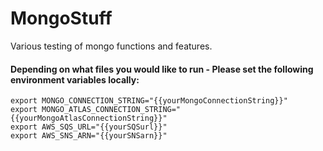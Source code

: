# MongoStuff
Various testing of mongo functions and features.
#### Depending on what files you would like to run - Please set the following environment variables locally:
```
export MONGO_CONNECTION_STRING="{{yourMongoConnectionString}}"
export MONGO_ATLAS_CONNECTION_STRING="{{yourMongoAtlasConnectionString}}"
export AWS_SQS_URL="{{yourSQSurl}}"
export AWS_SNS_ARN="{{yourSNSarn}}"
```
